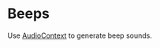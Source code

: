 # Beeps

Use [AudioContext](https://developer.mozilla.org/en-US/docs/Web/API/AudioContext) to generate beep sounds.
